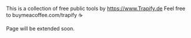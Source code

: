 This is a collection of free public tools by https://www.Trapify.de 
Feel free to buymeacoffee.com/trapify ☕️

Page will be extended soon.
